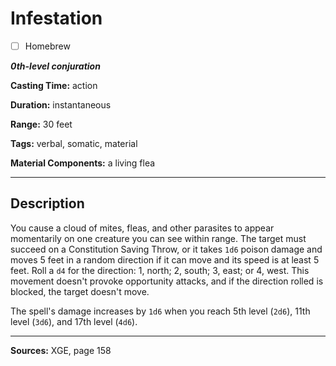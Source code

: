 # Infestation

- [ ] Homebrew

***0th-level conjuration***

**Casting Time:** action

**Duration:** instantaneous

**Range:** 30 feet

**Tags:** verbal, somatic, material

**Material Components:** a living flea

---

## Description
You cause a cloud of mites, fleas, and other parasites to appear momentarily on one creature you can see within range.
The target must succeed on a Constitution Saving Throw, or it takes `1d6` poison damage and moves 5 feet in a random direction if it can move and its speed is at least 5 feet.
Roll a `d4` for the direction: 1, north; 2, south; 3, east; or 4, west.
This movement doesn't provoke opportunity attacks, and if the direction rolled is blocked, the target doesn't move.

The spell's damage increases by `1d6` when you reach 5th level (`2d6`), 11th level (`3d6`), and 17th level (`4d6`).

---

**Sources:** XGE, page 158
